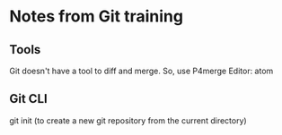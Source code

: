 # Notes from Git training

## Tools
Git doesn't have a tool to diff and merge. So, use P4merge
Editor: atom

## Git CLI
git init (to create a new git repository from the current directory)
